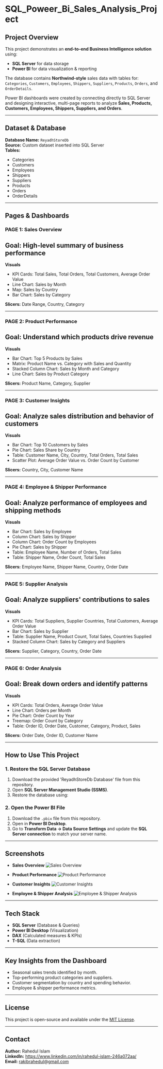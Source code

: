# SQL_Poweer_Bi_Sales_Analysis_Project

## Project Overview
This project demonstrates an **end-to-end Business Intelligence solution** using:
- **SQL Server** for data storage
- **Power BI** for data visualization & reporting

The database contains **Northwind-style** sales data with tables for:
`Categories`, `Customers`, `Employees`, `Shippers`, `Suppliers`, `Products`, `Orders`, and `OrderDetails`.

Power BI dashboards were created by connecting directly to SQL Server and designing interactive, multi-page reports to analyze **Sales, Products, Customers, Employees, Shippers, Suppliers, and Orders**.

---

## Dataset & Database
**Database Name:** `ReyadhStoreDb`  
**Source:** Custom dataset inserted into SQL Server  
**Tables:**
- Categories
- Customers
- Employees
- Shippers
- Suppliers
- Products
- Orders
- OrderDetails

---

## Pages & Dashboards

### **PAGE 1: Sales Overview**
## Goal: High-level summary of business performance
**Visuals**
-  KPI Cards: Total Sales, Total Orders, Total Customers, Average Order Value
-  Line Chart: Sales by Month
-  Map: Sales by Country
-  Bar Chart: Sales by Category

**Slicers:** Date Range, Country, Category

---

### **PAGE 2: Product Performance**
## Goal: Understand which products drive revenue
**Visuals**
-  Bar Chart: Top 5 Products by Sales
-  Matrix: Product Name vs. Category with Sales and Quantity
-  Stacked Column Chart: Sales by Month and Category
-  Line Chart: Sales by Product Category

**Slicers:** Product Name, Category, Supplier

---

### **PAGE 3: Customer Insights**
## Goal: Analyze sales distribution and behavior of customers
**Visuals**
-  Bar Chart: Top 10 Customers by Sales
-  Pie Chart: Sales Share by Country
-  Table: Customer Name, City, Country, Total Orders, Total Sales
-  Scatter Plot: Average Order Value vs. Order Count by Customer

**Slicers:** Country, City, Customer Name

---

### **PAGE 4: Employee & Shipper Performance**
## Goal: Analyze performance of employees and shipping methods
**Visuals**
-  Bar Chart: Sales by Employee
-  Column Chart: Sales by Shipper
-  Column Chart: Order Count by Employees
-  Pie Chart: Sales by Shipper
-  Table: Employee Name, Number of Orders, Total Sales
-  Table: Shipper Name, Order Count, Total Sales

**Slicers:** Employee Name, Shipper Name, Country, Order Date

---

### **PAGE 5: Supplier Analysis**
## Goal: Analyze suppliers' contributions to sales
**Visuals**
-  KPI Cards: Total Suppliers, Supplier Countries, Total Customers, Average Order Value
-  Bar Chart: Sales by Supplier
-  Table: Supplier Name, Product Count, Total Sales, Countries Supplied
-  Stacked Column Chart: Sales by Category and Suppliers

**Slicers:** Supplier, Category, Country, Order Date

---

### **PAGE 6: Order Analysis**
## Goal: Break down orders and identify patterns
**Visuals**
-  KPI Cards: Total Orders, Average Order Value
-  Line Chart: Orders per Month
-  Pie Chart: Order Count by Year
-  Treemap: Order Count by Category
-  Table: Order ID, Order Date, Customer, Category, Product, Sales

**Slicers:** Order Date, Order ID, Customer Name

---

##  How to Use This Project

### 1️. Restore the SQL Server Database
1. Download the provided 'ReyadhStoreDb Database' file from this repository.
2. Open **SQL Server Management Studio (SSMS)**.
3. Restore the database using:

### 2️. Open the Power BI File
1. Download the `.pbix` file from this repository.
2. Open in **Power BI Desktop**.
3. Go to **Transform Data → Data Source Settings** and update the **SQL Server connection** to match your server name.

---

## Screenshots

- **Sales Overview**
![Sales Overview](Images/Sales_Overview.png)


- **Product Performance**
![Product Performance](Images/Product_Performance.jpg)


- **Customer Insights**
![Customer Insights](Images/Customer_Insights.jpg)


- **Employee & Shipper Analysis**
![Employee & Shipper Analysis](Images/Employee_&_Shipper_Analysiss.jpg)
---

##  Tech Stack
- **SQL Server** (Database & Queries)
- **Power BI Desktop** (Visualization)
- **DAX** (Calculated measures & KPIs)
- **T-SQL** (Data extraction)

---

## Key Insights from the Dashboard
- Seasonal sales trends identified by month.
- Top-performing product categories and suppliers.
- Customer segmentation by country and spending behavior.
- Employee & shipper performance metrics.

---

## License
This project is open-source and available under the [MIT License](LICENSE).

---

## Contact
**Author:** Rahedul Islam  
**LinkedIn:** https://www.linkedin.com/in/rahedul-islam-246a072aa/    
**Email:** rakibrahedul@gmail.com
